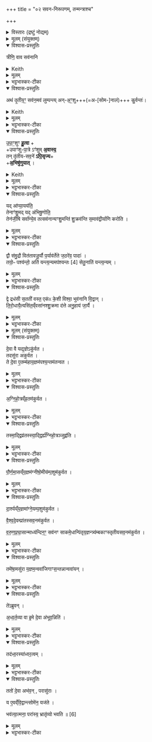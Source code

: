 +++
title = "०२ सवन-निरूपणम्, तन्मन्त्राश्च"

+++

<details><summary>विस्तारः (द्रष्टुं नोद्यम्)</summary>

२-३ त्रिष्टुप्, विश्वेदेवा ऋषयः ।
</details>

<details><summary>मूलम् (संयुक्तम्)</summary>

अथ॑ तृ॒तीय॒ꣳ॒ सव॑न॒मव॑ लुम्पन्त्यन॒ꣳ॒शु कु॒र्वन्त॑ उपा॒ꣳ॒शुꣳ हु॒त्वोपाꣳ॑शुपा॒त्रेऽꣳ॑शुम॒वास्य॒ तन्तृ॑तीयसव॒ने॑ऽपि॒सृज्या॒भि षु॑णुया॒द्यदा॑प्या॒यय॑ति॒ तेनाꣳ॑शु॒मद्यद॑भिषु॒णोति॒ तेन॑र्जी॒षि सर्वा॑ण्ये॒व तत्सव॑नान्यꣳशु॒मन्ति॑ शु॒क्रव॑न्ति स॒माव॑द्वीर्याणि करोति
</details>

<details open><summary>विश्वास-प्रस्तुतिः</summary>

त्रीणि॒ वाव सव॑नानि
</details>

<details><summary>Keith</summary>

There are three pressings. 
</details>


<details><summary>मूलम्</summary>

त्रीणि॒ वाव सव॑नानि
</details>

<details><summary>भट्टभास्कर-टीका</summary>

1त्रीणि वाव सवनानीत्यादि ॥ त्रीण्येतानि सवनानि प्रातस्सवनादीनि तैः त्रिभिर् अपि सवनैः सवनवद्भिर् भवितव्यम् ।  
</details>


<details open><summary>विश्वास-प्रस्तुतिः</summary>

अथ॑ तृ॒तीय॒ꣳ॒ सव॑न॒मव॑ लुम्पन्त्य् अन्-अ॒ꣳ॒शु+++(=अ-[सोम-]नालं)+++ कु॒र्वन्तः॑।
</details>

<details><summary>Keith</summary>

Now they spoil the third pressing if there are no stalks of the Soma in it. 
</details>


<details><summary>मूलम्</summary>

अथ॑ तृ॒तीय॒ꣳ॒ सव॑न॒मव॑ लुम्पन्त्यन॒ꣳ॒शु कु॒र्वन्तः॑
</details>

<details><summary>भट्टभास्कर-टीका</summary>

अथैवं सति तृतीयसवनं **अनंशु** कुर्युः।  
इदं **लुम्पेयुर्** विनाशयेयुः, सवन-स्वभाववैधुर्यात् ।  

</details>


<details open><summary>विश्वास-प्रस्तुतिः</summary>

उ॒पा॒ꣳ॒शुꣳ **हु॒त्वा** +  
+उपाꣳ॑शु-पा॒त्रे ऽꣳ॑शुम् **अ॒वास्य॒**  
तन् तृ॑तीय-सव॒ने॑ **ऽपि॒सृज्य**+  
+**अ॒भिषु॑णुयात्** ।   
</details>

<details><summary>Keith</summary>

Having offered the silent cup, he puts a shoot in the vessel which holds it, and placing it with the third pressing he should press it out. 
</details>



<details><summary>मूलम्</summary>

उपा॒ꣳ॒शुꣳ हु॒त्वोपाꣳ॑शुपा॒त्रेऽꣳ॑शुम॒वास्य॒ तन्तृ॑तीयसव॒ने॑ऽपि॒सृज्या॒भि षु॑णुयात् ।   
</details>

<details><summary>भट्टभास्कर-टीका</summary>

तस्मात् उपांशु हुत्वा  
उपांशुपात्रे प्राग् एव प्रातस्-सवन एव योंशुः  
तं तृतीय-सवने माध्यन्दिनीये ऋजीषे अपिसृज्य  
प्रक्षिप्य  
अभिषुणुयात् ।
</details>

<details open><summary>विश्वास-प्रस्तुतिः</summary>

यद् आ॑प्या॒यय॑ति॒  
तेनाꣳ॑शु॒मद् यद् अ॑भिषु॒णोति॒    
तेन॑र्जी॒षि सर्वा॑ण्ये॒व तत्सव॑नान्यꣳशु॒मन्ति॑ शु॒क्रव॑न्ति स॒माव॑द्वीर्याणि करोति ।
</details>

<details><summary>मूलम्</summary>

यदा॑प्या॒यय॑ति॒ तेनाꣳ॑शु॒मद्यद॑भिषु॒णोति॒    
तेन॑र्जी॒षि सर्वा॑ण्ये॒व तत्सव॑नान्यꣳशु॒मन्ति॑ शु॒क्रव॑न्ति स॒माव॑द्वीर्याणि करोति ।
</details>

<details><summary>भट्टभास्कर-टीका</summary>

यदाप्याययतीत्यादि । केचिदाहुः - अंशोः प्रक्षेप आप्यायनमिति । अन्ये आहुः - अद्भिराप्यायनं कर्तव्यमिति । तेनाप्यायनेन अंशुमद्भवति । तृतीयसवनस्याभिषवणे च ऋजीषवत्त्वं, तेन सर्वाणि सवनानि अंशुमन्ति शुक्रवन्ति रसवन्ति च भवन्ति । अतस्सर्वाणि सवनानि समावद्वीर्याणि तुल्यवीर्याणि च करोति । समादावतुप् ॥
</details>

<details open><summary>विश्वास-प्रस्तुतिः</summary>

द्वौ स॑मु॒द्रौ वित॑तावजू॒र्यौ प॒र्याव॑र्तेते ज॒ठरे॑व॒ पादाः॑ ।  
तयो॒ᳶ पश्य॑न्तो॒ अति॑ यन्त्य॒न्यमप॑श्यन्तः [4]  सेतु॒नाति॑ यन्त्य॒न्यम् ।
</details>

<details><summary>मूलम्</summary>

द्वौ स॑मु॒द्रौ वित॑तावजू॒र्यौ प॒र्याव॑र्तेते ज॒ठरे॑व॒ पादाः॑ ।  
तयो॒ᳶ पश्य॑न्तो॒ अति॑ यन्त्य॒न्यमप॑श्यन्तः [4]  सेतु॒नाति॑ यन्त्य॒न्यम् ।
</details>

<details><summary>भट्टभास्कर-टीका</summary>

2आधवनीये दीर्णे प्रवृत्ते [अपवृत्ते] वा पात्र्यां चतुर्गृहीतं गृहीत्वा आहवनीये प्रायश्चित्तं जुहोति अन्वारब्धे यजमाने - द्वौ समुद्राविति त्रिष्टुभा ॥ द्वौ समुद्रौ समुद्रसदृशौ आनन्त्यसाम्यात् अहोरात्रावुच्येते । तौ विततौ विस्तीर्णौ । 'गतिरनन्तरः' इति गतेः प्रकृतिस्वरत्वम् । अजूर्यौ अहिंस्यौ अप्रतिबद्धौ । जुरी हिंसाहान्योः, 'ययतोश्चातदर्थे' इत्युत्तरपदान्तोदात्तत्वम् । पर्यावर्तेते पर्यायेणावर्तेते जठरा जठरे । 'सुपां सुलुक्' इति सप्तम्या आकारः । यथा समुद्रस्य जठरे उदरे इव पादाः ऊर्मिप्रवाहाः पर्यावर्तन्ते उपर्युपरि पर्यायेणापतन्ति; एवमेतौ समुद्रौ पर्यावर्तेते । तयोरिति निर्धारणे । तयोर्मध्ये अन्यमेकमहरात्मकं समुद्रं पश्यन्तः अतियन्ति अहनि वृत्तं प्रेक्षमाणाः जनास्तदतिवाहयन्ति । अन्यमेकं रात्र्यात्मकं समुद्रं अपश्यन्तोतियन्ति, अदर्शने हेतुमाह - सेतुना । यथा उदकरोधकृता सेतुना समुद्रान्तर्गतमुदकं न पश्यन्ति, एवं प्रबोधनिरोधकारिणा स्वप्नेन रात्रिवृत्तमपश्यन्तः अतियन्ति । इत्थं महानुभावौ तावेव प्रमादकृतमेतत्समृद्धं कुरुतामिति ॥
</details>

<details open><summary>विश्वास-प्रस्तुतिः</summary>

द्वे द्रध॑सी स॒तती॑ वस्त॒ एक॑ᳵ के॒शी विश्वा॒ भुव॑नानि वि॒द्वान् ।  
ति॒रो॒धायै॒त्यसि॑त॒व्ँवसा॑नश्शु॒क्रमा द॑त्ते अनु॒हाय॑ जा॒र्यै ।
</details>

<details><summary>मूलम्</summary>

द्वे द्रध॑सी स॒तती॑ वस्त॒ एक॑ᳵ के॒शी विश्वा॒ भुव॑नानि वि॒द्वान् ।  
ति॒रो॒धायै॒त्यसि॑त॒व्ँवसा॑नश्शु॒क्रमा द॑त्ते अनु॒हाय॑ जा॒र्यै ।
</details>

<details><summary>भट्टभास्कर-टीका</summary>

3अथ पूतभृति दीर्णे प्रवृत्ते [अपवृत्ते] वा तथैव पात्र्यां चतुर्गृहीतं गृहीत्वा आहवनीये जुहोत्यन्वारब्धे यजमाने - द्वे द्रधसी इति त्रिष्टुभा ॥ द्वे द्रधसी वाससी अहोरात्रात्मके । द्रोणे विधार्येते इति द्रधसी, द्रधतिर्वा छान्दसो धातुराच्छादनकर्मा । सतती सविस्तारे सन्तते वा अन्योन्यानुषक्ते ते वासस्थानीये द्वे । एकः अयनशीलः आदित्यः वस्ते आच्छादयति । केशी रश्मिवान् । विश्वा विश्वानि भुवनानि भूतजातानि विद्वान् जानन् । तयोरसितं कृष्णं रात्र्यात्मकं वासो वसानः स आत्मा तिरोधाय अन्तर्हितं कृत्वा एति गच्छति । शुक्रं शुक्लं अहरात्मकं वास आदत्ते धारयति अनुहाय जीर्णाया रात्रेः पश्चादागत्य । यद्वा - जीर्णां वासस्थानीयां रात्रिं अनुक्रमणे हित्वा शुक्रमभिनवं वास आदत्ते तद्वसानः प्रकाशं गच्छतीति । 'नञञादिभ्यः' इति जीर्यतेरिन्प्रत्ययः, 'कृदिकारादक्तिनः' इति ङीष् 'उदात्तयणः' इति विभक्तेरुदात्तत्वम्, 'क्रियाग्नहाणं कर्तव्यम्' इति कर्मणस्संप्रदानत्वाच्चतुर्थी । एवमहोरात्रयोरपि प्रवर्तयिता देवः इदं समृद्धं करोत्विति ॥
</details>

<details><summary>मूलम् (संयुक्तम्)</summary>

दे॒वा वै यद्य॒ज्ञेऽकु॑र्वत॒ तदसु॑रा अकुर्वत॒ ते दे॒वा ए॒तम्म॑हाय॒ज्ञम॑पश्य॒न्तम॑तन्वताऽग्निहो॒त्रव्ँव्र॒तम॑कुर्वत॒ तस्मा॒द्द्विव्र॑तस्स्या॒द्द्विर्ह्य॑ग्निहो॒त्रञ्जुह्व॑ति पौर्णमा॒सय्ँय॒ज्ञम॑ग्नीषो॒मीय॑म् [5]  प॒शुम॑कुर्वत दा॒र्श्यय्ँय॒ज्ञमा॑ग्ने॒यम्प॒शुम॑कुर्वत वैश्वदे॒वम्प्रा॑तस्सव॒नम॑कुर्वत वरुणप्रघा॒सान्माध्य॑न्दिन॒ꣳ॒ सव॑नꣳ साकमे॒धान्पि॑तृय॒ज्ञन्त्र्य॑म्बकाꣳस्तृतीयसव॒नम॑कुर्वत॒ तमे॑षा॒मसु॑रा य॒ज्ञम॒न्ववा॑जिगाꣳस॒न्तन्नान्ववा॑य॒न्ते॑ऽब्रुवन्नध्वर्त॒व्या वा इ॒मे दे॒वा अ॑भूव॒न्निति॒ तद॑ध्व॒रस्या॑ध्वर॒त्वन्ततो॑ दे॒वा अभ॑व॒न्परासु॑रा॒ य ए॒वव्ँवि॒द्वान्त्सोमे॑न॒ यज॑ते॒ भव॑त्या॒त्मना॒ परा॑स्य॒ भ्रातृ॑व्यो भवति ॥ [6]  
</details>

<details open><summary>विश्वास-प्रस्तुतिः</summary>

दे॒वा वै यद्य॒ज्ञेऽकु॑र्वत ।  
तदसु॑रा अकुर्वत ।  
ते दे॒वा ए॒तम्म॑हाय॒ज्ञम॑पश्य॒न्तम॑तन्वत ।  
</details>

<details><summary>मूलम्</summary>

दे॒वा वै यद्य॒ज्ञेऽकु॑र्वत ।  
तदसु॑रा अकुर्वत ।  
ते दे॒वा ए॒तम्म॑हाय॒ज्ञम॑पश्य॒न्तम॑तन्वत ।  
</details>

<details><summary>भट्टभास्कर-टीका</summary>

4देवा वा इत्यादि ॥ यन्नाम यत्किंचित्कर्म देवा असुरजयार्थं यज्ञे विषये अकुर्वत, तत्सर्वं असुरा अप्यकुर्वत । ततोसुरान् जेतुमशक्नुवन्तः तद्विजयोपायमन्विच्छन्तो देवा एतं वक्ष्यमाणं महायज्ञमपश्यन् । ततस्तमतन्वत अतिष्ठन् ।  
</details>

<details open><summary>विश्वास-प्रस्तुतिः</summary>

अ॒ग्नि॒हो॒त्रव्ँव्र॒तम॑कुर्वत ।  
</details>

<details><summary>मूलम्</summary>

अ॒ग्नि॒हो॒त्रव्ँव्र॒तम॑कुर्वत ।  
</details>

<details><summary>भट्टभास्कर-टीका</summary>

कः पुनस्स महायज्ञ इत्याह - अग्निहोत्रमित्यदि । अत्रोक्तमाचार्येण – 'तत्पृच्छति कः पुनस्स महायज्ञ इति । अयमेवैष चातुर्मास्यः सोम उक्तो भवति इति । अथ खलु य एव कश्चन सौम्योध्वरस्स महायज्ञः' इति । अग्निहोत्रादिरूपेण प्रच्छन्नं व्रतोपाकरणादि कुवर्न्तः सोममाहरन् । यथाधिगतपरमार्था असुरास्स्वयमनुष्ठातुं न शक्नुयुः, यथा चाग्निहोत्रादिकमेवैते कर्म कुर्वन्तीति मन्येरन् तथा प्रच्छन्नं सोममाहरन्निति । द्वयोः कालयोः व्रतं यस्य स द्विव्रतः ।  
</details>

<details open><summary>विश्वास-प्रस्तुतिः</summary>

तस्मा॒द्द्विव्र॑तस्स्या॒द्द्विर्ह्य॑ग्निहो॒त्रञ्जुह्व॑ति ।
</details>

<details><summary>मूलम्</summary>

तस्मा॒द्द्विव्र॑तस्स्या॒द्द्विर्ह्य॑ग्निहो॒त्रञ्जुह्व॑ति ।
</details>

<details><summary>भट्टभास्कर-टीका</summary>

जुह्वतीति । 'हि च' इति निघातप्रतिषेधः 'अभ्यस्तानामादिः' इत्याद्युदात्तत्वम् ।
</details>

<details open><summary>विश्वास-प्रस्तुतिः</summary>

पौ॒र्ण॒मा॒सय्ँय॒ज्ञम॑ग्नीषो॒मीय॑म्प॒शुम॑कुर्वत ।  
</details>

<details><summary>मूलम्</summary>

पौ॒र्ण॒मा॒सय्ँय॒ज्ञम॑ग्नीषो॒मीय॑म्प॒शुम॑कुर्वत ।  
</details>

<details><summary>भट्टभास्कर-टीका</summary>

अग्नीषोमीयमिति । द्यावापृथिव्यादिना छः, 'अग्नेस्तुत्स्तोमसोमाः' इति षत्वम्, 'ईदग्नेस्सोमवरुणयोः' इतीकारः । दर्शे भवो दार्श्यः, छान्दसो ण्यः ।
</details>

<details open><summary>विश्वास-प्रस्तुतिः</summary>

दा॒र्श्यय्ँय॒ज्ञमा॑ग्ने॒यम्प॒शुम॑कुर्वत ।  

वै॒श्व॒दे॒वम्प्रा॑तस्सव॒नम॑कुर्वत ।  

व॒रु॒ण॒प्र॒घा॒सान्माध्य॑न्दिन॒ꣳ॒ सव॑नꣳ साकमे॒धान्पि॑तृय॒ज्ञन्त्र्य॑म्बकाꣳस्तृतीयसव॒नम॑कुर्वत ।  
</details>

<details><summary>मूलम्</summary>

दा॒र्श्यय्ँय॒ज्ञमा॑ग्ने॒यम्प॒शुम॑कुर्वत ।  

वै॒श्व॒दे॒वम्प्रा॑तस्सव॒नम॑कुर्वत ।  

व॒रु॒ण॒प्र॒घा॒सान्माध्य॑न्दिन॒ꣳ॒ सव॑नꣳ साकमे॒धान्पि॑तृय॒ज्ञन्त्र्य॑म्बकाꣳस्तृतीयसव॒नम॑कुर्वत ।  
</details>

<details><summary>भट्टभास्कर-टीका</summary>

आग्नेयमिति । अग्नेर्ढक् । वैश्वदेवादयः चातुर्मास्ययागाः । साकमेधादित्रयं तृतीयसवनमकुर्वत ।
</details>

<details open><summary>विश्वास-प्रस्तुतिः</summary>

तमे॑षा॒मसु॑रा य॒ज्ञम॒न्ववा॑जिगाꣳस॒न्तन्नान्ववा॑यन् ।  
</details>

<details><summary>मूलम्</summary>

तमे॑षा॒मसु॑रा य॒ज्ञम॒न्ववा॑जिगाꣳस॒न्तन्नान्ववा॑यन् ।  
</details>

<details><summary>भट्टभास्कर-टीका</summary>

तमेषामित्यादि । एषां देवानां तादृशं यज्ञं महायज्ञात्मकं असुरा अन्ववाजिगांसन् अन्ववैतुमनुष्ठातुमैच्छन् । 'सनि च' इति गमिरादेशः, 'अज्झनगमां सनि' इति दीर्घत्वम् । तमन्वेतुं नाशक्नुवन् ।
</details>

<details open><summary>विश्वास-प्रस्तुतिः</summary>

ते॑ऽब्रुवन् ।  

अ॒ध्व॒र्त॒व्या वा इ॒मे दे॒वा अ॑भूव॒न्निति॑ ।  
</details>

<details><summary>मूलम्</summary>

ते॑ऽब्रुवन् ।  

अ॒ध्व॒र्त॒व्या वा इ॒मे दे॒वा अ॑भूव॒न्निति॑ ।  
</details>

<details><summary>भट्टभास्कर-टीका</summary>

तेऽब्रुवन्नसुराः अध्वर्तव्या अस्माभिबार्धीतुमशक्याः इमे देवा अभूवन्निति । 'कृत्योकेष्णुच्चार्वादयश्च' इत्युत्तरपदान्तोदात्तत्वम् ।
</details>

<details open><summary>विश्वास-प्रस्तुतिः</summary>

तद॑ध्व॒रस्या॑ध्वर॒त्वम् ।  
</details>

<details><summary>मूलम्</summary>

तद॑ध्व॒रस्या॑ध्वर॒त्वम् ।  
</details>

<details><summary>भट्टभास्कर-टीका</summary>

तदध्वरस्येत्यादि । अध्वर्तव्या अनेन देवा अभूवन्नित्यध्वरः । ध्वररहितत्वादध्वरः । ध्वरतेः पचाद्यच्, बहुव्रीहौ 'नञ्सुभ्याम्' इत्युत्तरपदान्तोदात्तत्वम् । यद्वा - कर्मणि छान्दसोच्, 'अच्कावशक्तौ' इत्युत्तरपदान्तोदात्तत्वम् ।
</details>

<details open><summary>विश्वास-प्रस्तुतिः</summary>

ततो॑ दे॒वा अभ॑व॒न् , परासु॑राः ।  

य ए॒वव्ँवि॒द्वान्त्सोमे॑न॒ यज॑ते ।  

भव॑त्या॒त्मना॒ परा॑स्य॒ भ्रातृ॑व्यो भवति ॥ [6]
</details>

<details><summary>मूलम्</summary>

ततो॑ दे॒वा अभ॑व॒न् , परासु॑राः ।  

य ए॒वव्ँवि॒द्वान्त्सोमे॑न॒ यज॑ते ।  

भव॑त्या॒त्मना॒ परा॑स्य॒ भ्रातृ॑व्यो भवति ॥ [6]
</details>

<details><summary>भट्टभास्कर-टीका</summary>

ततो देवा अभवन् भूतिमन्तस्सम्पन्नाः । अस्रुराश्च पराभवन् । य एवमित्यादि । गतम् ॥

इति तृतीये द्वितीये द्वितीयोनुवाकः ॥
</details>
